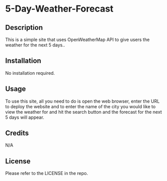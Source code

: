 # 5-Day-Weather-Forecast


## Description
This is a simple site that uses OpenWeatherMap API to give users the weather for the next 5 days..

## Installation
No installation required.


## Usage
To use this site, all you need to do is open the web browser, enter the URL to deploy the website and to enter the name of the city you would like to view the weather for and hit the search button and the forecast for the next 5 days will appear.


## Credits

N/A

## License

Please refer to the LICENSE in the repo.